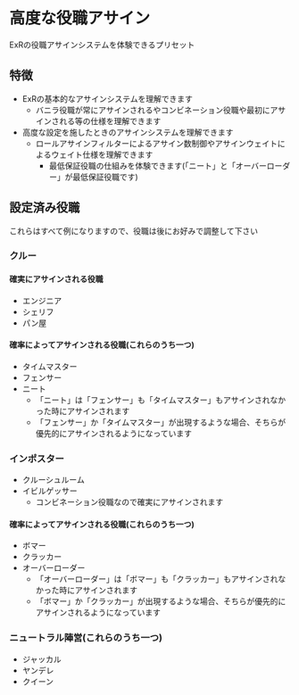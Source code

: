 # 高度な役職アサイン

ExRの役職アサインシステムを体験できるプリセット

## 特徴
 - ExRの基本的なアサインシステムを理解できます
   - バニラ役職が常にアサインされるやコンビネーション役職や最初にアサインされる等の仕様を理解できます
 - 高度な設定を施したときのアサインシステムを理解できます
   - ロールアサインフィルターによるアサイン数制御やアサインウェイトによるウェイト仕様を理解できます
     - 最低保証役職の仕組みを体験できます(「ニート」と「オーバーローダー」が最低保証役職です)

## 設定済み役職

これらはすべて例になりますので、役職は後にお好みで調整して下さい

### クルー
#### 確実にアサインされる役職
 - エンジニア
 - シェリフ
 - パン屋
#### 確率によってアサインされる役職(これらのうち一つ)
 - タイムマスター
 - フェンサー
 - ニート
   - 「ニート」は「フェンサー」も「タイムマスター」もアサインされなかった時にアサインされます
   - 「フェンサー」か「タイムマスター」が出現するような場合、そちらが優先的にアサインされるようになっています

### インポスター
 - クルーシュルーム
 - イビルゲッサー
   - コンビネーション役職なので確実にアサインされます
#### 確率によってアサインされる役職(これらのうち一つ)
 - ボマー
 - クラッカー
 - オーバーローダー
   - 「オーバーローダー」は「ボマー」も「クラッカー」もアサインされなかった時にアサインされます
   - 「ボマー」か「クラッカー」が出現するような場合、そちらが優先的にアサインされるようになっています

### ニュートラル陣営(これらのうち一つ)
 - ジャッカル
 - ヤンデレ
 - クイーン
